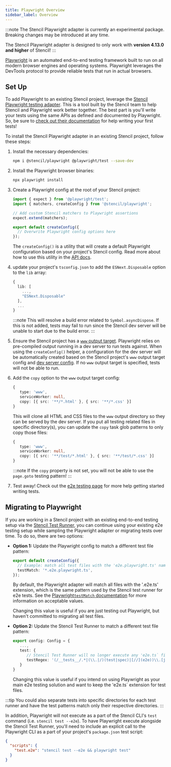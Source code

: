 ```yaml
---
title: Playwright Overview
sidebar_label: Overview
---
```


:::note
The Stencil Playwright adapter is currently an experimental package. Breaking changes may be introduced at any time.

The Stencil Playwright adapter is designed to only work with **version 4.13.0 and higher** of Stencil!
:::

[Playwright](https://playwright.dev/) is an automated end-to-end testing framework built to run on all modern browser engines and operating systems.
Playwright leverages the DevTools protocol to provide reliable tests that run in actual browsers.

## Set Up

To add Playwright to an existing Stencil project, leverage the [Stencil Playwright testing adapter](https://www.npmjs.com/package/@stencil/playwright). This
is a tool built by the Stencil team to help Stencil and Playwright work better together. The best part is you'll write your tests using the same APIs
as defined and documented by Playwright. So, be sure to [check out their documentation](https://playwright.dev/docs/writing-tests) for help writing your first tests!

To install the Stencil Playwright adapter in an existing Stencil project, follow these steps:

1. Install the necessary dependencies:

   ```bash npm2yarn
   npm i @stencil/playwright @playwright/test --save-dev
   ```

1. Install the Playwright browser binaries:

   ```bash
   npx playwright install
   ```

1. Create a Playwright config at the root of your Stencil project:

   ```ts title="playwright.config.ts"
   import { expect } from '@playwright/test';
   import { matchers, createConfig } from '@stencil/playwright';

   // Add custom Stencil matchers to Playwright assertions
   expect.extend(matchers);

   export default createConfig({
     // Overwrite Playwright config options here
   });
   ```

   The `createConfig()` is a utility that will create a default Playwright configuration based on your project's Stencil config. Read
   more about how to use this utility in the [API docs](./03-api.md#createConfig-function).

1. update your project's `tsconfig.json` to add the `ESNext.Disposable` option to the `lib` array:

   ```ts title="tsconfig.json"
   {
     lib: [
       ...,
       "ESNext.Disposable"
     ],
     ...
   }
   ```

   :::note
   This will resolve a build error related to `Symbol.asyncDispose`. If this is not added, tests may fail to run since the Stencil dev server will be unable
   to start due to the build error.
   :::

1. Ensure the Stencil project has a [`www` output target](../../output-targets/www.md). Playwright relies on pre-compiled output running in a dev server
   to run tests against. When using the `createConfig()` helper, a configuration for the dev server will be automatically created based on
   the Stencil project's `www` output target config and [dev server config](../../config/dev-server.md). If no `www` output target is specified,
   tests will not be able to run.

1. Add the `copy` option to the `www` output target config:

   ```ts title="stencil.config.ts"
   {
      type: 'www',
      serviceWorker: null,
      copy: [{ src: '**/*.html' }, { src: '**/*.css' }]
   }
   ```

   This will clone all HTML and CSS files to the `www` output directory so they can be served by the dev server. If you put all testing related
   files in specific directory(s), you can update the `copy` task glob patterns to only copy those files:

   ```ts title="stencil.config.ts"
   {
      type: 'www',
      serviceWorker: null,
      copy: [{ src: '**/test/*.html' }, { src: '**/test/*.css' }]
   }
   ```

   :::note
   If the `copy` property is not set, you will not be able to use the `page.goto` testing pattern!
   :::

1. Test away! Check out the [e2e testing page](./02-e2e-testing.md) for more help getting started writing tests.

## Migrating to Playwright

If you are working in a Stencil project with an existing end-to-end testing setup via the [Stencil Test Runner](../stencil-testrunner/05-e2e-testing.md),
you can continue using your existing e2e testing setup while sampling the Playwright adapter or migrating tests over time. To do so, there are two
options:

- **Option 1:** Update the Playwright config to match a different test file pattern:

  ```ts title="playwright.config.ts"
  export default createConfig({
    // Example: match all test files with the 'e2e.playwright.ts' naming convention
    testMatch: '*.e2e.playwright.ts',
  });
  ```

  By default, the Playwright adapter will match all files with the '.e2e.ts' extension, which is the same pattern used by the Stencil test
  runner for e2e tests. See the [Playwright`testMatch` documentation](https://playwright.dev/docs/api/class-testconfig#test-config-test-match)
  for more information on acceptable values.

  Changing this value is useful if you are just testing out Playwright, but haven't committed to migrating all test files.

- **Option 2:** Update the Stencil Test Runner to match a different test file pattern:

  ```ts title="stencil.config.ts"
  export config: Config = {
     ...,
     test: {
        // Stencil Test Runner will no longer execute any 'e2e.ts` files
        testRegex: '(/__tests__/.*|(\\.|/)(test|spec)|[//](e2e))\\.[jt]sx?$'
     }
  }
  ```

  Changing this value is useful if you intend on using Playwright as your main e2e testing solution and want to keep the 'e2e.ts` extension
  for test files.

:::tip
You could also separate tests into specific directories for each test runner and have the test patterns match only their respective directories.
:::

In addition, Playwright will not execute as a part of the Stencil CLI's `test` command (i.e. `stencil test --e2e`). To have Playwright execute
alongside the Stencil Test Runner, you'll need to include an explicit call to the Playwright CLI as a part of your project's `package.json` test
script:

```json title="package.json"
{
  "scripts": {
    "test.e2e": "stencil test --e2e && playwright test"
  }
}
```

